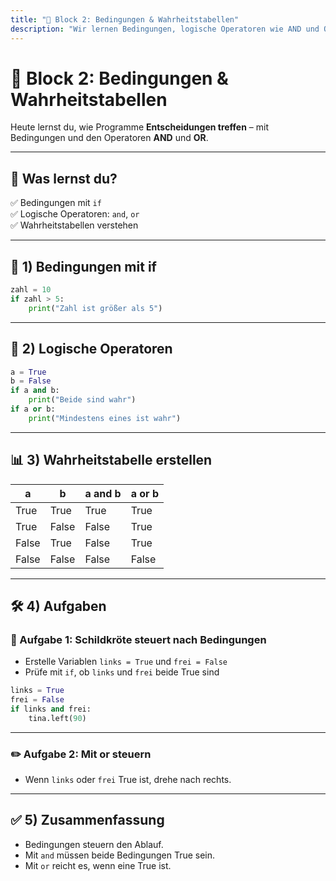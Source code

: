 ```yaml
---
title: "🔀 Block 2: Bedingungen & Wahrheitstabellen"
description: "Wir lernen Bedingungen, logische Operatoren wie AND und OR und erstellen Wahrheitstabellen."
---
```


# 🔀 Block 2: Bedingungen & Wahrheitstabellen

Heute lernst du, wie Programme **Entscheidungen treffen** – mit Bedingungen und den Operatoren **AND** und **OR**.

---

## 🎯 Was lernst du?
✅ Bedingungen mit `if`  
✅ Logische Operatoren: `and`, `or`  
✅ Wahrheitstabellen verstehen

---

## 🔧 **1) Bedingungen mit if**

```python
zahl = 10
if zahl > 5:
    print("Zahl ist größer als 5")
```

---

## 🧩 **2) Logische Operatoren**

```python
a = True
b = False
if a and b:
    print("Beide sind wahr")
if a or b:
    print("Mindestens eines ist wahr")
```

---

## 📊 **3) Wahrheitstabelle erstellen**

| a     | b     | a and b | a or b |
|------|-------|--------|-------|
| True | True  | True   | True  |
| True | False | False  | True  |
| False| True  | False  | True  |
| False| False | False  | False |

---

## 🛠️ **4) Aufgaben**

### 🐢 Aufgabe 1: Schildkröte steuert nach Bedingungen

- Erstelle Variablen `links = True` und `frei = False`
- Prüfe mit `if`, ob `links` und `frei` beide True sind

```python
links = True
frei = False
if links and frei:
    tina.left(90)
```

---

### ✏️ Aufgabe 2: Mit or steuern
- Wenn `links` oder `frei` True ist, drehe nach rechts.

---

## ✅ **5) Zusammenfassung**
- Bedingungen steuern den Ablauf.
- Mit `and` müssen beide Bedingungen True sein.
- Mit `or` reicht es, wenn eine True ist.
